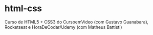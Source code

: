 # html-css
 Curso de HTML5 + CSS3 do CursoemVideo (com Gustavo Guanabara), Rocketseat e HoraDeCodar/Udemy (com Matheus Battisti)

